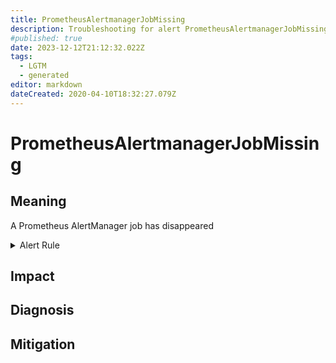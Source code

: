 ```yaml
---
title: PrometheusAlertmanagerJobMissing
description: Troubleshooting for alert PrometheusAlertmanagerJobMissing
#published: true
date: 2023-12-12T21:12:32.022Z
tags: 
  - LGTM
  - generated
editor: markdown
dateCreated: 2020-04-10T18:32:27.079Z
---
```


# PrometheusAlertmanagerJobMissing

## Meaning
[//]: # "Short paragraph that explains what the alert means"
A Prometheus AlertManager job has disappeared

<details>
  <summary>Alert Rule</summary>

{{% rule "prometheus-self-monitoring/prometheus-self-monitoring-internal.yml" "PrometheusAlertmanagerJobMissing" %}}

<!-- Rule when generated

```yaml
alert: PrometheusAlertmanagerJobMissing
expr: absent(up{job="alertmanager"})
for: 0m
labels:
    severity: warning
annotations:
    summary: Prometheus AlertManager job missing (instance {{ $labels.instance }})
    description: |-
        A Prometheus AlertManager job has disappeared
          VALUE = {{ $value }}
          LABELS = {{ $labels }}
    runbook: https://github.com/srerun/prometheus-alerts/blob/main/content/runbooks/prometheus-self-monitoring-internal/PrometheusAlertmanagerJobMissing.md

```

-->

</details>


## Impact
[//]: # "What could / will happen if the alert is not addressed"



## Diagnosis
[//]: # "Steps to take to identify the cause of the problem"



## Mitigation
[//]: # "The steps necessary to resolve the alert"
